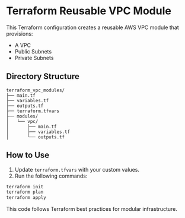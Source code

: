 
# Terraform Reusable VPC Module

This Terraform configuration creates a reusable AWS VPC module that provisions:

- A VPC
- Public Subnets
- Private Subnets

## Directory Structure

```
terraform_vpc_modules/
├── main.tf
├── variables.tf
├── outputs.tf
├── terraform.tfvars
├── modules/
│   └── vpc/
│       ├── main.tf
│       ├── variables.tf
│       └── outputs.tf
```

## How to Use

1. Update `terraform.tfvars` with your custom values.
2. Run the following commands:

```bash
terraform init
terraform plan
terraform apply
```

This code follows Terraform best practices for modular infrastructure.

##
